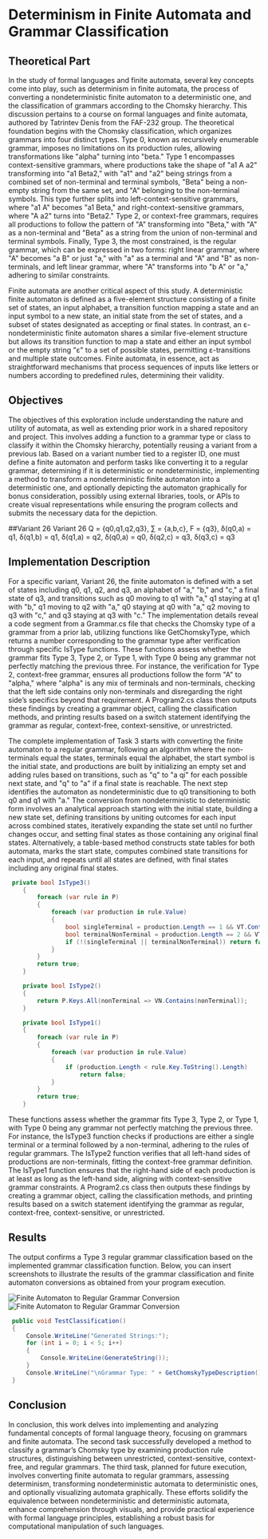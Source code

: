 # Determinism in Finite Automata and Grammar Classification

## Theoretical Part

In the study of formal languages and finite automata, several key concepts come into play, such as determinism in finite automata, the process of converting a nondeterministic finite automaton to a deterministic one, and the classification of grammars according to the Chomsky hierarchy. This discussion pertains to a course on formal languages and finite automata, authored by Tatrintev Denis from the FAF-232 group. The theoretical foundation begins with the Chomsky classification, which organizes grammars into four distinct types. Type 0, known as recursively enumerable grammar, imposes no limitations on its production rules, allowing transformations like "alpha" turning into "beta." 
Type 1 encompasses context-sensitive grammars, where productions take the shape of "a1 A a2" transforming into "a1 Beta2," with "a1" and "a2" being strings from a combined set of non-terminal and terminal symbols, "Beta" being a non-empty string from the same set, and "A" belonging to the non-terminal symbols. This type further splits into left-context-sensitive grammars, where "a1 A" becomes "a1 Beta," and right-context-sensitive grammars, where "A a2" turns into "Beta2." 
Type 2, or context-free grammars, requires all productions to follow the pattern of "A" transforming into "Beta," with "A" as a non-terminal and "Beta" as a string from the union of non-terminal and terminal symbols. Finally, 
Type 3, the most constrained, is the regular grammar, which can be expressed in two forms: right linear grammar, where "A" becomes "a B" or just "a," with "a" as a terminal and "A" and "B" as non-terminals, and left linear grammar, where "A" transforms into "b A" or "a," adhering to similar constraints.

Finite automata are another critical aspect of this study. A deterministic finite automaton is defined as a five-element structure consisting of a finite set of states, an input alphabet, a transition function mapping a state and an input symbol to a new state, an initial state from the set of states, and a subset of states designated as accepting or final states. In contrast, an ε-nondeterministic finite automaton shares a similar five-element structure but allows its transition function to map a state and either an input symbol or the empty string "ε" to a set of possible states, permitting ε-transitions and multiple state outcomes. Finite automata, in essence, act as straightforward mechanisms that process sequences of inputs like letters or numbers according to predefined rules, determining their validity.

## Objectives

The objectives of this exploration include understanding the nature and utility of automata, as well as extending prior work in a shared repository and project. This involves adding a function to a grammar type or class to classify it within the Chomsky hierarchy, potentially reusing a variant from a previous lab. Based on a variant number tied to a register ID, one must define a finite automaton and perform tasks like converting it to a regular grammar, determining if it is deterministic or nondeterministic, implementing a method to transform a nondeterministic finite automaton into a deterministic one, and optionally depicting the automaton graphically for bonus consideration, possibly using external libraries, tools, or APIs to create visual representations while ensuring the program collects and submits the necessary data for the depiction.

##Variant 26
Variant 26
Q = {q0,q1,q2,q3},
∑ = {a,b,c},
F = {q3},
δ(q0,a) = q1,
δ(q1,b) = q1,
δ(q1,a) = q2,
δ(q0,a) = q0,
δ(q2,c) = q3,
δ(q3,c) = q3 

## Implementation Description

For a specific variant, Variant 26, the finite automaton is defined with a set of states including q0, q1, q2, and q3, an alphabet of "a," "b," and "c," a final state of q3, and transitions such as q0 moving to q1 with "a," q1 staying at q1 with "b," q1 moving to q2 with "a," q0 staying at q0 with "a," q2 moving to q3 with "c," and q3 staying at q3 with "c." The implementation details reveal a code segment from a Grammar.cs file that checks the Chomsky type of a grammar from a prior lab, utilizing functions like GetChomskyType, which returns a number corresponding to the grammar type after verification through specific IsType functions. These functions assess whether the grammar fits Type 3, Type 2, or Type 1, with Type 0 being any grammar not perfectly matching the previous three. For instance, the verification for Type 2, context-free grammar, ensures all productions follow the form "A" to "alpha," where "alpha" is any mix of terminals and non-terminals, checking that the left side contains only non-terminals and disregarding the right side’s specifics beyond that requirement. A Program2.cs class then outputs these findings by creating a grammar object, calling the classification methods, and printing results based on a switch statement identifying the grammar as regular, context-free, context-sensitive, or unrestricted.

The complete implementation of Task 3 starts with converting the finite automaton to a regular grammar, following an algorithm where the non-terminals equal the states, terminals equal the alphabet, the start symbol is the initial state, and productions are built by initializing an empty set and adding rules based on transitions, such as "q" to "a qi" for each possible next state, and "q" to "a" if a final state is reachable. The next step identifies the automaton as nondeterministic due to q0 transitioning to both q0 and q1 with "a." The conversion from nondeterministic to deterministic form involves an analytical approach starting with the initial state, building a new state set, defining transitions by uniting outcomes for each input across combined states, iteratively expanding the state set until no further changes occur, and setting final states as those containing any original final states. Alternatively, a table-based method constructs state tables for both automata, marks the start state, computes combined state transitions for each input, and repeats until all states are defined, with final states including any original final states.

```csharp
 private bool IsType3()
    {
        foreach (var rule in P)
        {
            foreach (var production in rule.Value)
            {
                bool singleTerminal = production.Length == 1 && VT.Contains(production[0]);
                bool terminalNonTerminal = production.Length == 2 && VT.Contains(production[0]) && VN.Contains(production[1]);
                if (!(singleTerminal || terminalNonTerminal)) return false;
            }
        }
        return true;
    }

    private bool IsType2()
    {
        return P.Keys.All(nonTerminal => VN.Contains(nonTerminal));
    }

    private bool IsType1()
    {
        foreach (var rule in P)
        {
            foreach (var production in rule.Value)
            {
                if (production.Length < rule.Key.ToString().Length)
                    return false;
            }
        }
        return true;
    }

```
These functions assess whether the grammar fits Type 3, Type 2, or Type 1, with Type 0 being any grammar not perfectly matching the previous three. For instance, the IsType3 function checks if productions are either a single terminal or a terminal followed by a non-terminal, adhering to the rules of regular grammars. The IsType2 function verifies that all left-hand sides of productions are non-terminals, fitting the context-free grammar definition. The IsType1 function ensures that the right-hand side of each production is at least as long as the left-hand side, aligning with context-sensitive grammar constraints. A Program2.cs class then outputs these findings by creating a grammar object, calling the classification methods, and printing results based on a switch statement identifying the grammar as regular, context-free, context-sensitive, or unrestricted.
## Results

The output confirms a Type 3 regular grammar classification based on the implemented grammar classification function. Below, you can insert screenshots to illustrate the results of the grammar classification and finite automaton conversions as obtained from your program execution.

![Finite Automaton to Regular Grammar Conversion](lfa2.jpg)
![Finite Automaton to Regular Grammar Conversion](lfa3.jpg)
```csharp
 public void TestClassification()
 {
     Console.WriteLine("Generated Strings:");
     for (int i = 0; i < 5; i++)
     {
         Console.WriteLine(GenerateString());
     }
     Console.WriteLine("\nGrammar Type: " + GetChomskyTypeDescription());
 }
```
## Conclusion

In conclusion, this work delves into implementing and analyzing fundamental concepts of formal language theory, focusing on grammars and finite automata. The second task successfully developed a method to classify a grammar’s Chomsky type by examining production rule structures, distinguishing between unrestricted, context-sensitive, context-free, and regular grammars. The third task, planned for future execution, involves converting finite automata to regular grammars, assessing determinism, transforming nondeterministic automata to deterministic ones, and optionally visualizing automata graphically. These efforts solidify the equivalence between nondeterministic and deterministic automata, enhance comprehension through visuals, and provide practical experience with formal language principles, establishing a robust basis for computational manipulation of such languages.
